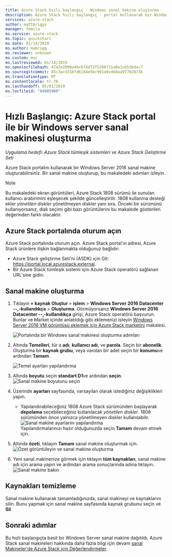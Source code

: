 ```yaml
---
title: Azure Stack hızlı başlangıç - Windows sanal makine oluşturma
description: Azure Stack hızlı başlangıç - portal kullanarak bir Windows VM oluşturma
services: azure-stack
author: mattbriggs
manager: femila
ms.service: azure-stack
ms.topic: quickstart
ms.date: 01/14/2019
ms.author: mabrigg
ms.reviewer: unknown
ms.custom: mvc
ms.lastreviewed: 01/14/2019
ms.openlocfilehash: 47a2e2090a4bc6f4d72f5288f31a6e1cb53bdac7
ms.sourcegitcommit: 85c3acd316fd61b4e94c991a9cd68aa97702073b
ms.translationtype: MT
ms.contentlocale: tr-TR
ms.lasthandoff: 05/01/2019
ms.locfileid: "64985980"
---
```

# <a name="quickstart-create-a-windows-server-virtual-machine-with-the-azure-stack-portal"></a>Hızlı Başlangıç: Azure Stack portal ile bir Windows server sanal makinesi oluşturma

*Uygulama hedefi: Azure Stack tümleşik sistemleri ve Azure Stack Geliştirme Seti*

Azure Stack portalını kullanarak bir Windows Server 2016 sanal makine oluşturabilirsiniz. Bir sanal makine oluşturup, bu makaledeki adımları izleyin.

> [!NOTE]  
> Bu makaledeki ekran görüntüleri, Azure Stack 1808 sürümü ile sunulan kullanıcı arabirimini eşleşecek şekilde güncelleştirilir. 1808 kullanma desteği ekler *yönetilen diskler* yönetilmeyen diskler yanı sıra. Önceki bir sürümünü kullanıyorsanız, disk seçimi gibi bazı görüntülerini bu makalede gösterilen değerinden farklı olacaktır.  


## <a name="sign-in-to-the-azure-stack-portal"></a>Azure Stack portalında oturum açın

Azure Stack portalında oturum açın. Azure Stack portal'ın adresi, Azure Stack ürünlere ilişkin bağlanmakta olduğunuz bağlıdır:

* Azure Stack geliştirme Seti'ni (ASDK) için Git: https://portal.local.azurestack.external.
* Bir Azure Stack tümleşik sistemi için Azure Stack operatörü sağlanan URL'sine gidin.

## <a name="create-a-virtual-machine"></a>Sanal makine oluşturma

1. Tıklayın **+ kaynak Oluştur** > **işlem** > **Windows Server 2016 Datacenter --,-kullandıkça**  >   **Oluşturma**. Görmüyorsanız **Windows Server 2016 Datacenter --,-kullandıkça** girişi, Azure Stack operatörü başvurun. Bunlar ve Market içinde anlatıldığı gibi eklemenizi isteyin [Windows Server 2016 VM görüntüsü eklemek için Azure Stack marketini](../operator/azure-stack-create-and-publish-marketplace-item.md) makalesi.

    ![Portalında bir Windows sanal makinesi oluşturma adımları](media/azure-stack-quick-windows-portal/image01.png)
2. Altında **Temelleri**, tür a **adı**, **kullanıcı adı**, ve **parola**. Seçin bir **abonelik**. Oluşturma bir **kaynak grubu**, veya varolan bir adet seçin bir **konumu**ve ardından **Tamam**.

    ![Temel ayarları yapılandırma](media/azure-stack-quick-windows-portal/image02.png)
3. Altında **boyutu** seçin **standart D1**ve ardından **seçin**.  
    ![Sanal makine boyutunu seçin](media/azure-stack-quick-windows-portal/image03.png)

4. Üzerinde **ayarları** sayfasında, varsayılan olarak istediğiniz değişiklikleri yapın.
   - Yapılandırabileceğiniz 1808 Azure Stack sürümünden başlayarak **depolama** seçebileceğiniz kullanılacak *yönetilen diskler*. 1808 sürümünden önce yalnızca yönetilmeyen diskler kullanılabilir.  
   ![Sanal makine ayarlarını yapılandırma](media/azure-stack-quick-windows-portal/image04.png)  
   Yapılandırmalarınızı hazır olduğunuzda seçin **Tamam** devam etmek için.

5. Altında **özeti**, tıklayın **Tamam** sanal makine oluşturmak için.
    ![Özet görüntüleyin ve sanal makine oluşturma](media/azure-stack-quick-windows-portal/image05.png)

6. Yeni sanal makinenize görmek için tıklayın **tüm kaynakları**, sanal makine adı için arama yapın ve ardından arama sonuçlarında adına tıklayın.
    ![Sanal makine bakın](media/azure-stack-quick-windows-portal/image06.png)

## <a name="clean-up-resources"></a>Kaynakları temizleme

Sanal makine kullanarak tamamladığınızda, sanal makineyi ve kaynaklarını silin. Bunu yapmak için sanal makine sayfasında kaynak grubunu seçin ve **Sil**.

## <a name="next-steps"></a>Sonraki adımlar

Bu hızlı başlangıçta basit bir Windows Server sanal makine dağıtıldı. Azure Stack sanal makineleri hakkında daha fazla bilgi için devam [sanal Makineler'de Azure Stack için Değerlendirmeler](azure-stack-vm-considerations.md).
